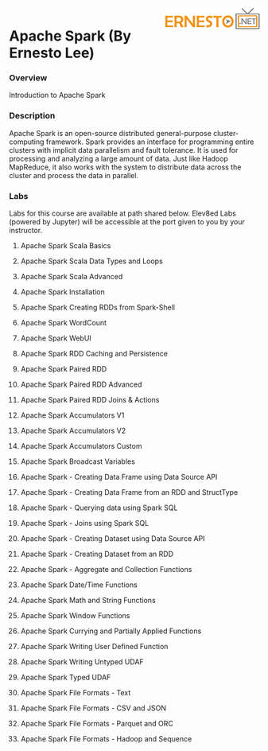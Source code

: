 <img align="right" src="./logo-small.png">


# Apache Spark (By Ernesto Lee)

### Overview
Introduction to Apache Spark

### Description
Apache Spark is an open-source distributed general-purpose cluster-computing framework. Spark provides an interface for programming entire clusters with implicit data parallelism and fault tolerance. It is used for processing and analyzing a large amount of data. Just like Hadoop MapReduce, it also works with the system to distribute data across the cluster and process the data in parallel.

### Labs

Labs for this course are available at path shared below. Elev8ed Labs (powered by Jupyter) will be accessible at the port given to you by your instructor. 

1. Apache Spark Scala Basics
		
2. Apache Spark Scala Data Types and Loops
		
3. Apache Spark Scala Advanced
		
4. Apache Spark Installation
		
5. Apache Spark Creating RDDs from Spark-Shell
		
6. Apache Spark WordCount
		
7. Apache Spark WebUI
		
8. Apache Spark RDD Caching and Persistence
		
9. Apache Spark Paired RDD
		
10. Apache Spark Paired RDD Advanced
		
11. Apache Spark Paired RDD Joins & Actions
		
12. Apache Spark Accumulators V1
		
13. Apache Spark Accumulators V2
		
14. Apache Spark Accumulators Custom
		
15. Apache Spark Broadcast Variables
		
16. Apache Spark - Creating Data Frame using Data Source API
		
17. Apache Spark - Creating Data Frame from an RDD and StructType
		
18. Apache Spark - Querying data using Spark SQL
		
19. Apache Spark - Joins using Spark SQL
		
20. Apache Spark - Creating Dataset using Data Source API
		
21. Apache Spark - Creating Dataset from an RDD
		
22. Apache Spark - Aggregate and Collection Functions
		
23. Apache Spark Date/Time Functions
		
24. Apache Spark Math and String Functions
		
25. Apache Spark Window Functions
		
26. Apache Spark Currying and Partially Applied Functions
		
27. Apache Spark Writing User Defined Function
		
28. Apache Spark Writing Untyped UDAF
		
29. Apache Spark Typed UDAF
		
30. Apache Spark File Formats - Text
		
31. Apache Spark File Formats - CSV and JSON
		
32. Apache Spark File Formats - Parquet and ORC
		
33. Apache Spark File Formats - Hadoop and Sequence
		